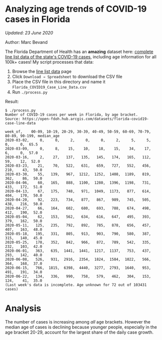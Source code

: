 # Analyzing age trends of COVID-19 cases in Florida

*Updated: 23 June 2020*

Author: Marc Bevand

The Florida Department of Health has an **amazing** dataset here: [complete line
list data of the state's COVID-19 cases][dataset], including age information
for all 100k+ cases! My script processes that data:

1. Browse the [line list data][dataset] page
1. Click `Download → Spreadsheet` to download the CSV file
1. Place the CSV file in this directory and name it `Florida_COVID19_Case_Line_Data.csv`
1. Run `./process.py`

Result:
```
$ ./process.py
Number of COVID-19 cases per week in Florida, by age bracket.
Source: https://open-fdoh.hub.arcgis.com/datasets/florida-covid19-case-line-data

week_of,    00-09, 10-19, 20-29, 30-39, 40-49, 50-59, 60-69, 70-79, 80-89, 90-199, median_age
2020-03-02,     0,     0,     2,     0,     0,     2,     5,     5,     0,     0,  65.5
2020-03-09,     0,     8,    15,    10,    18,    15,    34,    17,     6,     0,  57.0
2020-03-16,     2,    27,   137,   135,   145,   174,   165,   112,    59,    12,  52.0
2020-03-23,    21,    70,   522,   631,   659,   727,   552,   456,   210,    43,  50.0
2020-03-30,    55,   139,   967,  1212,  1252,  1408,  1189,   819,   362,    86,  50.0
2020-04-06,    60,   165,   888,  1100,  1280,  1396,  1198,   731,   433,   172,  51.0
2020-04-13,    67,   175,   748,   971,  1049,  1173,   877,   614,   404,   170,  50.0
2020-04-20,    92,   223,   734,   877,   867,   989,   745,   505,   438,   216,  50.0
2020-04-27,    66,   164,   602,   680,   693,   788,   674,   498,   412,   190,  52.0
2020-05-04,    62,   153,   562,   634,   616,   647,   495,   393,   379,   162,  50.0
2020-05-11,   125,   235,   792,   892,   785,   878,   656,   457,   407,   163,  48.0
2020-05-18,   195,   331,   805,   913,   903,   790,   580,   387,   315,   140,  45.0
2020-05-25,   178,   352,   842,   966,   872,   789,   542,   335,   232,   103,  42.0
2020-06-01,   363,   635,  1441,  1441,  1217,  1137,   753,   437,   293,   142,  40.0
2020-06-08,   526,   931,  2916,  2354,  1824,  1584,  1022,   566,   364,   168,  37.0
2020-06-15,   766,  1815,  6398,  4440,  3277,  2793,  1640,   953,   491,   191,  34.0
2020-06-22,   134,   336,   990,   758,   579,   462,   304,   153,   124,    41,  35.0
(Last week's data is incomplete. Age unknown for 72 out of 103431 cases)
```

[dataset]: https://open-fdoh.hub.arcgis.com/datasets/florida-covid19-case-line-data

# Analysis

The number of cases is increasing among *all* age brackets. However the median age of
cases is declining because younger people, especially in the age bracket 20-29, account
for the largest share of the daily case growth.
